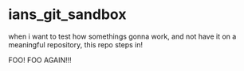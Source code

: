 # ians_git_sandbox
when i want to test how somethings gonna work, and not have it on a meaningful repository, this repo steps in!

FOO!
FOO AGAIN!!!